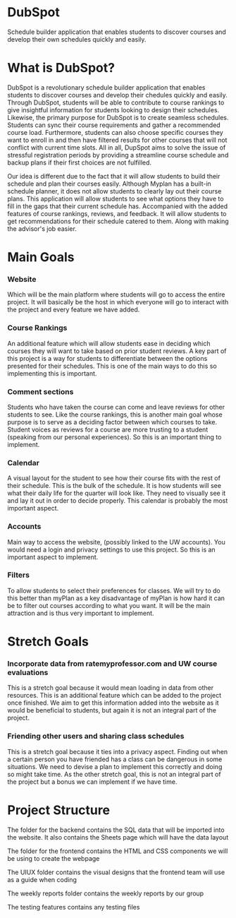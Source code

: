 # DubSpot
Schedule builder application that enables students to discover courses and develop their own schedules quickly and easily. 

# What is DubSpot?
DubSpot is a revolutionary schedule builder application that enables students to discover courses and develop their chedules quickly and easily. Through DubSpot, students will be able to contribute to course rankings to give insightful information for students looking to design their schedules. Likewise, the primary purpose for DubSpot is to create seamless schedules. Students can sync their course requirements and gather a recommended course load. Furthermore, students can also choose specific courses they want to enroll in and then have filtered results for other courses that will not conflict with current time slots. All in all, DupSpot aims to solve the issue of stressful registration periods by providing a streamline course schedule and backup plans if their first choices are not fulfilled.

Our idea is different due to the fact that it will allow students to build their schedule and plan their courses easily. Although Myplan has a built-in schedule planner, it does not allow students to clearly lay out their course plans. This application will allow students to see what options they have to fill in the gaps that their current schedule has. Accompanied with the added features of course rankings, reviews, and feedback. It will allow students to get recommendations for their schedule catered to them. Along with making the advisor's job easier.

# Main Goals
### Website
Which will be the main platform where students will go to access the entire project. It will basically be the host in which everyone will go to interact with the project and every feature we have added.
### Course Rankings
An additional feature which will allow students ease in deciding which courses they will want to take based on prior student reviews. A key part of this project is a way for students to differentiate between the options presented for their schedules. This is one of the main ways to do this so implementing this is important.
### Comment sections
Students who have taken the course can come and leave reviews for other students to see. Like the course rankings, this is another main goal whose purpose is to serve as a deciding factor between which courses to take. Student voices as reviews for a course are more trusting to a student (speaking from our personal experiences). So this is an important thing to implement.
### Calendar
A visual layout for the student to see how their course fits with the rest of their schedule. This is the bulk of the schedule. It is how students will see what their daily life for the quarter will look like. They need to visually see it and lay it out in order to decide properly. This calendar is probably the most important aspect.
### Accounts
Main way to access the website, (possibly linked to the UW accounts). You would need a login and privacy settings to use this project. So this is an important aspect to implement.
### Filters
To allow students to select their preferences for classes. We will try to do this better than myPlan as a key disadvantage of myPlan is how hard it can be to filter out courses according to what you want. It will be the main attraction and is thus very important to implement.

# Stretch Goals
### Incorporate data from ratemyprofessor.com and UW course evaluations
This is a stretch goal because it would mean loading in data from other resources. This is an additional feature which can be added to the project once finished. We aim to get this information added into the website as it would be beneficial to students, but again it is not an integral part of the project.
### Friending other users and sharing class schedules
This is a stretch goal because it ties into a privacy aspect. Finding out when a certain person you have friended has a class can be dangerous in some situations. We need to devise a plan to implement this correctly and doing so might take time. As the other stretch goal, this is not an integral part of the project but a bonus we can implement if we have time.

# Project Structure
The folder for the backend contains the SQL data that will be imported into the website.
It also contains the Sheets page which will have the data layout

The folder for the frontend contains the HTML and CSS components we will be using to create the webpage

The UIUX folder contains the visual designs that the frontend team will use as a guide when coding

The weekly reports folder contains the weekly reports by our group

The testing features contains any testing files
